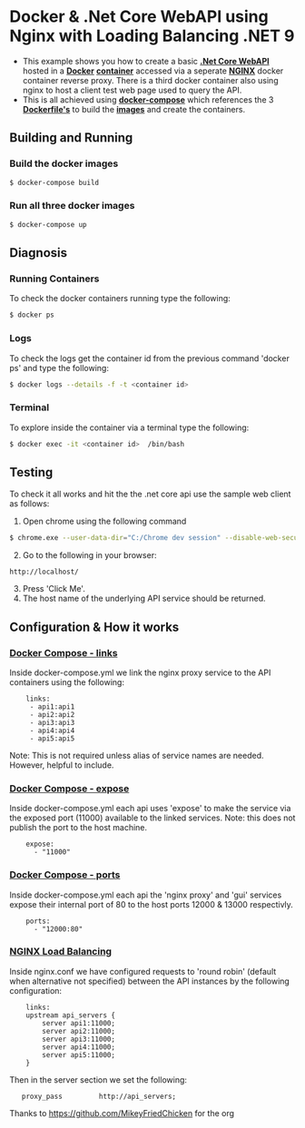 
# Docker & .Net Core WebAPI using Nginx with Loading Balancing .NET 9 
- This example shows you how to create a basic **[.Net Core WebAPI](https://docs.microsoft.com/en-us/aspnet/core/tutorials/first-web-api?view=aspnetcore-2.1)** hosted in a **[Docker](https://www.docker.com/)** **[container](https://www.docker.com/what-container)** accessed via a seperate **[NGINX](https://www.nginx.com/)** docker container reverse proxy.  There is a third docker container also using nginx to host a client test web page used to query the API.
- This is all achieved using **[docker-compose](https://docs.docker.com/compose/)** which references the 3 **[Dockerfile's](https://docs.docker.com/engine/reference/builder/)** to build the **[images](https://docs.docker.com/v17.09/engine/userguide/storagedriver/imagesandcontainers/)** and create the containers.

## Building and Running
### Build the docker images
```sh
$ docker-compose build
```

### Run all three docker images
```sh
$ docker-compose up
```
## Diagnosis
### Running Containers
To check the docker containers running type the following:
```sh
$ docker ps
```

### Logs
To check the logs get the container id from the previous command 'docker ps' and type the following:
```sh
$ docker logs --details -f -t <container id>
```

### Terminal
To explore inside the container via a terminal type the following:
```sh
$ docker exec -it <container id>  /bin/bash
```

## Testing
To check it all works and hit the the .net core api use the sample web client as follows:
1. Open chrome using the following command
```sh
$ chrome.exe --user-data-dir="C:/Chrome dev session" --disable-web-security
```
2. Go to the following in your browser:
``` 
http://localhost/ 
```
3. Press 'Click Me'.  
4. The host name of the underlying API service should be returned.

## Configuration & How it works
### [Docker Compose - links](https://docs.docker.com/compose/compose-file/#links)
Inside docker-compose.yml we link the nginx proxy service to the API containers using the following:
```
    links:
     - api1:api1
     - api2:api2
     - api3:api3
     - api4:api4
     - api5:api5
```
Note: This is not required unless alias of service names are needed. However, helpful to include.


### [Docker Compose - expose](https://docs.docker.com/compose/compose-file/#expose)
Inside docker-compose.yml each api uses 'expose' to make the service via the exposed port (11000) available to the linked services.  Note: this does not publish the port to the host machine.
```
    expose:
      - "11000"
```

### [Docker Compose - ports](https://docs.docker.com/compose/compose-file/#ports)
Inside docker-compose.yml each api the 'nginx proxy' and 'gui' services expose their internal port of 80 to the host ports 12000 & 13000 respectivly. 
```
    ports:
      - "12000:80"
```

### [NGINX Load Balancing](http://nginx.org/en/docs/http/load_balancing.html)
Inside nginx.conf we have configured requests to 'round robin' (default when alternative not specified) between the API instances by the following configuration:
```
    links:
    upstream api_servers {
		server api1:11000;
		server api2:11000;
		server api3:11000;
		server api4:11000;
		server api5:11000;
    }
```
Then in the server section we set the following:
```
   proxy_pass         http://api_servers;
```

Thanks to https://github.com/MikeyFriedChicken for the org

